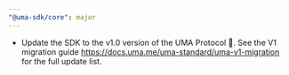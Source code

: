 ```yaml
---
"@uma-sdk/core": major
---
```


- Update the SDK to the v1.0 version of the UMA Protocol 🎉. See the V1 migration guide https://docs.uma.me/uma-standard/uma-v1-migration for the full update list.

